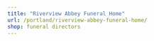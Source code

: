 ```yaml
---
title: "Riverview Abbey Funeral Home"
url: /portland/riverview-abbey-funeral-home/
shop: funeral directors
---
```

